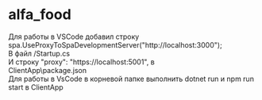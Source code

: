 # alfa_food
Для работы в VSCode добавил строку <br/>
spa.UseProxyToSpaDevelopmentServer("http://localhost:3000"); <br/>
В файл /Startup.cs <br/>
И строку   "proxy": "https://localhost:5001", в <br/>
ClientApp\package.json <br/>
Для работы в VsCode в корневой папке выполнить dotnet run и npm run start в ClientApp <br/>
